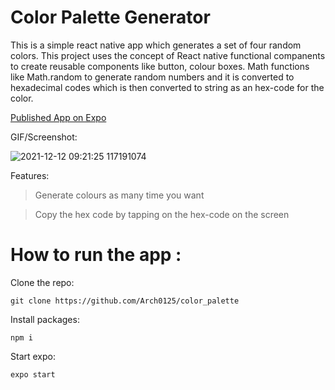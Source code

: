 # Color Palette Generator

This is a simple react native app which generates a set of four random colors. 
This project uses the concept of React native functional companents to create reusable components like button, colour boxes.
Math functions like Math.random to generate random numbers and it is converted to hexadecimal codes which is then converted to string as an hex-code for the color.

[Published App on Expo](exp://exp.host/@arch0125/color-palette-generator)

GIF/Screenshot:

![2021-12-12 09:21:25 117191074](https://user-images.githubusercontent.com/72722967/145706975-a9ad110f-09ba-4c6f-920b-3af890a284d6.gif)

Features:
> Generate colours as many time you want

> Copy the hex code by tapping on the hex-code on the screen

# How to run the app :

Clone the repo:

`git clone https://github.com/Arch0125/color_palette`

Install packages:

`npm i`

Start expo:

`expo start`

